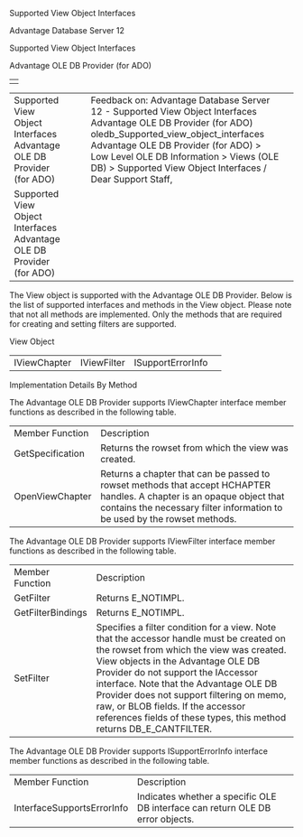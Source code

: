 Supported View Object Interfaces




Advantage Database Server 12  

Supported View Object Interfaces

Advantage OLE DB Provider (for ADO)

|  |
| --- |
|  |

|  |  |  |  |  |
| --- | --- | --- | --- | --- |
| Supported View Object Interfaces  Advantage OLE DB Provider (for ADO) |  |  | Feedback on: Advantage Database Server 12 - Supported View Object Interfaces Advantage OLE DB Provider (for ADO) oledb\_Supported\_view\_object\_interfaces Advantage OLE DB Provider (for ADO) > Low Level OLE DB Information > Views (OLE DB) > Supported View Object Interfaces / Dear Support Staff, |  |
| Supported View Object Interfaces  Advantage OLE DB Provider (for ADO) |  |  |  |  |

The View object is supported with the Advantage OLE DB Provider. Below is the list of supported interfaces and methods in the View object. Please note that not all methods are implemented. Only the methods that are required for creating and setting filters are supported.

View Object

|  |  |  |  |
| --- | --- | --- | --- |
| IViewChapter | IViewFilter | ISupportErrorInfo |  |

Implementation Details By Method

The Advantage OLE DB Provider supports IViewChapter interface member functions as described in the following table.

|  |  |
| --- | --- |
| Member Function | Description |
| GetSpecification | Returns the rowset from which the view was created. |
| OpenViewChapter | Returns a chapter that can be passed to rowset methods that accept HCHAPTER handles. A chapter is an opaque object that contains the necessary filter information to be used by the rowset methods. |

The Advantage OLE DB Provider supports IViewFilter interface member functions as described in the following table.

|  |  |
| --- | --- |
| Member Function | Description |
| GetFilter | Returns E\_NOTIMPL. |
| GetFilterBindings | Returns E\_NOTIMPL. |
| SetFilter | Specifies a filter condition for a view. Note that the accessor handle must be created on the rowset from which the view was created. View objects in the Advantage OLE DB Provider do not support the IAccessor interface. Note that the Advantage OLE DB Provider does not support filtering on memo, raw, or BLOB fields. If the accessor references fields of these types, this method returns DB\_E\_CANTFILTER. |

The Advantage OLE DB Provider supports ISupportErrorInfo interface member functions as described in the following table.

|  |  |
| --- | --- |
| Member Function | Description |
| InterfaceSupportsErrorInfo | Indicates whether a specific OLE DB interface can return OLE DB error objects. |